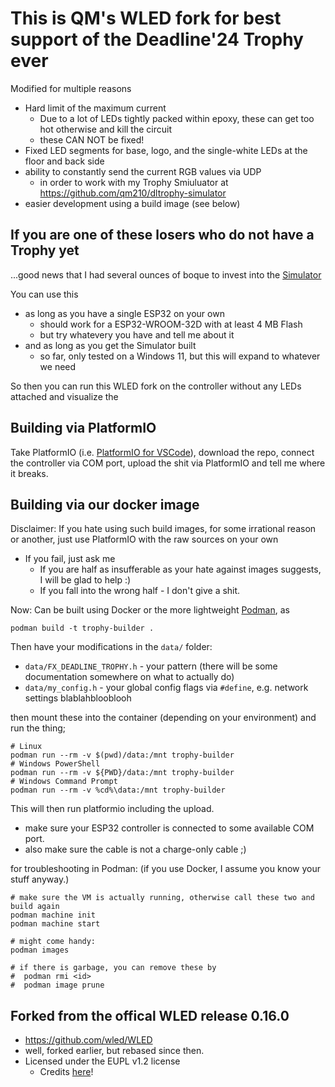 # This is QM's WLED fork for best support of the Deadline'24 Trophy ever
Modified for multiple reasons
 * Hard limit of the maximum current
   * Due to a lot of LEDs tightly packed within epoxy, these can get too hot otherwise and kill the circuit
   * these CAN NOT be fixed!
 * Fixed LED segments for base, logo, and the single-white LEDs at the floor and back side
 * ability to constantly send the current RGB values via UDP
   * in order to work with my Trophy Smiuluator at https://github.com/qm210/dltrophy-simulator
 * easier development using a build image (see below)

## If you are one of these losers who do not have a Trophy yet
...good news that I had several ounces of boque to invest into the [Simulator](https://github.com/qm210/dltrophy-simulator)

You can use this
* as long as you have a single ESP32 on your own
  * should work for a ESP32-WROOM-32D with at least 4 MB Flash
  * but try whatevery you have and tell me about it
* and as long as you get the Simulator built
  * so far, only tested on a Windows 11, but this will expand to whatever we need

So then you can run this WLED fork on the controller without any LEDs attached and visualize the


## Building via PlatformIO
Take PlatformIO (i.e. [PlatformIO for VSCode](https://platformio.org/install/ide?install=vscode)), download the repo, connect the controller via COM port, upload the shit via PlatformIO and tell me where it breaks.

## Building via our docker image
Disclaimer: If you hate using such build images, for some irrational reason or another, just use PlatformIO with the raw sources on your own
 * If you fail, just ask me
   * If you are half as insufferable as your hate against images suggests, I will be glad to help :)
   * If you fall into the wrong half - I don't give a shit.

Now:
Can be built using Docker or the more lightweight [Podman](https://podman.io/docs/installation), as
```
podman build -t trophy-builder .
```
Then have your modifications in the `data/` folder:
 * `data/FX_DEADLINE_TROPHY.h` - your pattern (there will be some documentation somewhere on what to actually do)
 * `data/my_config.h` - your global config flags via `#define`, e.g. network settings blablahblooblooh

then mount these into the container (depending on your environment) and run the thing;
```
# Linux
podman run --rm -v $(pwd)/data:/mnt trophy-builder
# Windows PowerShell
podman run --rm -v ${PWD}/data:/mnt trophy-builder
# Windows Command Prompt
podman run --rm -v %cd%\data:/mnt trophy-builder
```
This will then run platformio including the upload.
 * make sure your ESP32 controller is connected to some available COM port.
 * also make sure the cable is not a charge-only cable ;)

for troubleshooting in Podman: (if you use Docker, I assume you know your stuff anyway.)
```
# make sure the VM is actually running, otherwise call these two and build again
podman machine init
podman machine start

# might come handy:
podman images

# if there is garbage, you can remove these by
#  podman rmi <id>
#  podman image prune
```


## Forked from the offical WLED release 0.16.0
 * https://github.com/wled/WLED
 * well, forked earlier, but rebased since then.
 * Licensed under the EUPL v1.2 license
   * Credits [here](https://kno.wled.ge/about/contributors/)!

